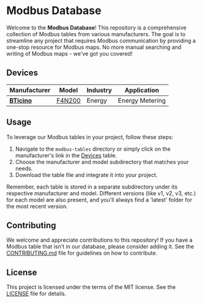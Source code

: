 # Modbus Database

Welcome to the **Modbus Database**! This repository is a comprehensive collection of Modbus tables from various manufacturers. The goal is to streamline any project that requires Modbus communication by providing a one-stop resource for Modbus maps. No more manual searching and writing of Modbus maps - we've got you covered!

## Devices

| Manufacturer | Model | Industry | Application |
|--------------|-------|----------|-------------|
| **[BTicino](modbus-tables/BTicino)** | [F4N200](modbus-tables/BTicino/F4N200) | Energy | Energy Metering |

## Usage

To leverage our Modbus tables in your project, follow these steps:

1. Navigate to the `modbus-tables` directory or simply click on the manufacturer's link in the [Devices](#devices) table.
2. Choose the manufacturer and model subdirectory that matches your needs.
3. Download the table file and integrate it into your project.

Remember, each table is stored in a separate subdirectory under its respective manufacturer and model. Different versions (like v1, v2, v3, etc.) for each model are also present, and you'll always find a 'latest' folder for the most recent version.

## Contributing

We welcome and appreciate contributions to this repository! If you have a Modbus table that isn't in our database, please consider adding it. See the [CONTRIBUTING.md](CONTRIBUTING.md) file for guidelines on how to contribute.

## License

This project is licensed under the terms of the MIT license. See the [LICENSE](LICENSE) file for details.